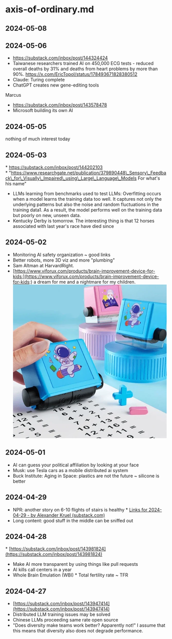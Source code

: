 # axis-of-ordinary.md


## 2024-05-08


## 2024-05-06

* https://substack.com/inbox/post/144324424
* Taiwanese researchers trained AI on 450,000 ECG tests - reduced overall deaths by 31% and deaths from heart problems by more than 90%. https://x.com/EricTopol/status/178493671828380512
* Claude: Turing complete
* ChatGPT creates new gene-editing tools

Marcus
* https://substack.com/inbox/post/143578478
* Microsoft building its own AI


## 2024-05-05

nothing of much interest today

## 2024-05-03

* https://substack.com/inbox/post/144202103
* "https://www.researchgate.net/publication/379890448\_Sensory\_Feedback\_for\_Visually\_Impaired\_using\_Large\_Language\_Models For what's his name"
* LLMs learning from benchmarks used to test LLMs: Overfitting occurs when a model learns the training data too well. It captures not only the underlying patterns but also the noise and random fluctuations in the training data1. As a result, the model performs well on the training data but poorly on new, unseen data.
* Kentucky Derby is tomorrow. The interesting thing is that 12 horses associated with last year's race have died since

## 2024-05-02

* Monitoring AI safety organization ~ good links
* Better robots, more 3D viz and more "plumbing"
* Sam Altman at HarvardRight.
* [https://www.viforux.com/products/brain-improvement-device-for-kids:](https://www.viforux.com/products/brain-improvement-device-for-kids:) a dream for me and a nightmare for my children. ![1714670875238](image/axis-of-ordinary/1714670875238.png)

## 2024-05-01

* AI can guess your political affiliation by looking at your face
* Musk: use Tesla cars as a mobile distributed ai system
* Buck Institute: Aging in Space: plastics are not the future ~ silicone is better

## 2024-04-29

* NPR: another story on 6-10 flights of stairs is healthy \* [Links for 2024-04-29 - by Alexander Kruel (substack.com)](https://substack.com/inboxpost/144047089)
* Long content: good stuff in the middle can be sniffed out

## 2024-04-28

\* [https://substack.com/inbox/post/143981824](https://substack.com/inbox/post/143981824)

* Make AI more transparent by using things like pull requests
* AI kills call centers in a year
* Whole Brain Emulation (WBI) \* Total fertility rate ~ TFR

## 2024-04-27

* [https://substack.com/inbox/post/143947414](https://substack.com/inbox/post/143947414)
* Distributed LLM training issues may be solved
* Chinese LLMs proceeding same rate open source
* "Does diversity make teams work better? Apparently not!" I assume that this means that diversity also does not degrade performance.